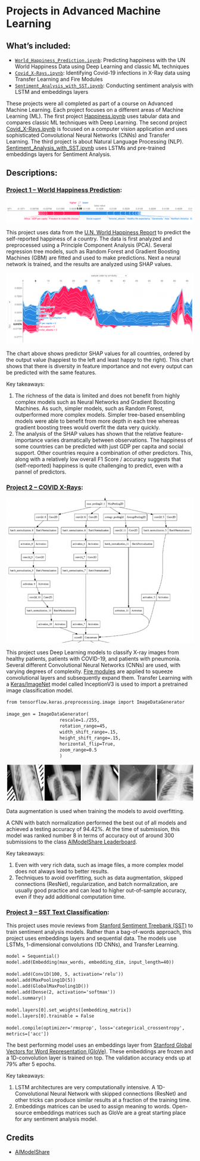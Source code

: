 # Projects in Advanced Machine Learning

## What’s included:
*	[`World_Happiness_Prediction.ipynb`](https://github.com/oliverhegi/Projects_in_Advanced_Machine_Learning/blob/main/Projects/World_Happiness_Prediction.ipynb): Predicting happiness with the UN World Happiness Data using Deep Learning and classic ML techniques
*	[`Covid_X-Rays.ipynb`](https://github.com/oliverhegi/Projects_in_Advanced_Machine_Learning/blob/main/Projects/COVID_X-Rays.ipynb): Identifying Covid-19 infections in X-Ray data using Transfer Learning and Fire Modules
*	[`Sentiment_Analysis_with_SST.ipynb`](https://github.com/oliverhegi/Projects_in_Advanced_Machine_Learning/blob/main/Projects/SST_Text_Classification.ipynb): Conducting sentiment analysis with LSTM and embeddings layers

These projects were all completed as part of a course on Advanced Machine Learning. Each project focuses on a different areas of Machine Learning (ML). The first project [Happiness.ipynb](https://github.com/oliverhegi/Projects_in_Advanced_Machine_Learning/blob/main/Projects/World_Happiness_Prediction.ipynb) uses tabular data and compares classic ML techniques with Deep Learning. The second project [Covid_X-Rays.ipynb](https://github.com/oliverhegi/Projects_in_Advanced_Machine_Learning/blob/main/Projects/COVID_X-Rays.ipynb) is focused on a computer vision application and uses sophisticated Convolutional Neural Networks (CNNs) and Transfer Learning. The third project is about Natural Language Processing (NLP). [Sentiment_Analysis_with_SST.ipynb](https://github.com/oliverhegi/Projects_in_Advanced_Machine_Learning/blob/main/Projects/SST_Text_Classification.ipynb) uses LSTMs and pre-trained embeddings layers for Sentiment Analysis.

## Descriptions:

### [Project 1 – World Happiness Prediction](https://github.com/oliverhegi/Projects_in_Advanced_Machine_Learning/blob/main/Projects/World_Happiness_Prediction.ipynb):

![PCA1](https://github.com/oliverhegi/Projects_in_Advanced_Machine_Learning/blob/main/Images/PCA1.png)

This project uses data from the [U.N. World Happiness Report]( https://worldhappiness.report/ed/2022/) to predict the self-reported happiness of a country. The data is first analyzed and preprocessed using a Principle Component Analysis (PCA). Several regression tree models, such as Random Forest and Gradient Boosting Machines (GBM) are fitted and used to make predictions. Next a neural network is trained, and the results are analyzed using SHAP values.

![PCA2](https://github.com/oliverhegi/Projects_in_Advanced_Machine_Learning/blob/main/Images/PCA2.png)

The chart above shows predictor SHAP values for all countries, ordered by the output value (happiest to the left and least happy to the right). This chart shows that there is diversity in feature importance and not every output can be predicted with the same features.

Key takeaways:
1.	The richness of the data is limited and does not benefit from highly complex models such as Neural Networks and Gradient Boosting Machines. As such, simpler models, such as Random Forest, outperformed more complex models. Simpler tree-based ensembling models were able to benefit from more depth in each tree whereas gradient boosting trees would overfit the data very quickly.
2.	The analysis of the SHAP values has shown that the relative feature-importance varies dramatically between observations. The happiness of some countries can be predicted with just GDP per capita and social support. Other countries require a combination of other predictors. This, along with a relatively low overall F1 Score / accuracy suggests that (self-reported) happiness is quite challenging to predict, even with a pannel of predictors.

### [Project 2 – COVID X-Rays](https://github.com/oliverhegi/Projects_in_Advanced_Machine_Learning/blob/main/Projects/COVID_X-Rays.ipynb):

![InceptionV3](https://github.com/oliverhegi/Projects_in_Advanced_Machine_Learning/blob/main/Images/InceptionV3.png)

This project uses Deep Learning models to classify X-ray images from healthy patients, patients with COVID-19, and patients with pneumonia. Several different Convolutional Neural Networks (CNNs) are used, with varying degrees of complexity. [Fire modules]( https://paperswithcode.com/method/fire-module) are applied to squeeze convolutional layers and subsequently expand them. Transfer Learning with a [Keras/ImageNet](https://keras.io/api/applications/inceptionv3/) model called InceptionV3 is used to import a pretrained image classification model.

```
from tensorflow.keras.preprocessing.image import ImageDataGenerator

image_gen = ImageDataGenerator(
                    rescale=1./255,
                    rotation_range=45,
                    width_shift_range=.15,
                    height_shift_range=.15,
                    horizontal_flip=True,
                    zoom_range=0.5
                    )
```

![Data_Augmentation](https://github.com/oliverhegi/Projects_in_Advanced_Machine_Learning/blob/main/Images/Data_Augmentation.png)

Data augmentation is used when training the models to avoid overfitting.

A CNN with batch normalization performed the best out of all models and achieved a testing accuracy of 94.42%. At the time of submission, this model was ranked number 8 in terms of accuracy out of around 300 submissions to the class [AIModelShare Leaderboard]( https://www.modelshare.ai/detail/model:3338).

Key takeaways:
1.	Even with very rich data, such as image files, a more complex model does not always lead to better results. 
2.	Techniques to avoid overfitting, such as data augmentation, skipped connections (ResNet), regularization, and batch normalization, are usually good practice and can lead to higher out-of-sample accuracy, even if they add additional computation time. 

### [Project 3 – SST Text Classification](https://github.com/oliverhegi/Projects_in_Advanced_Machine_Learning/blob/main/Projects/SST_Text_Classification.ipynb):

This project uses movie reviews from [Stanford Sentiment Treebank (SST)]( https://github.com/oliverhegi/Sentiment_Analysis_with_SST_QMSS_Project3/blob/main/SST_Text_Classification.ipynb) to train sentiment analysis models. Rather than a bag-of-words approach, this project uses embeddings layers and sequential data. The models use LSTMs, 1-dimensional convolutions (1D CNNs), and Transfer Learning.

```
model = Sequential()
model.add(Embedding(max_words, embedding_dim, input_length=40))

model.add(Conv1D(100, 5, activation='relu')) 
model.add(MaxPooling1D(5))
model.add(GlobalMaxPooling1D())
model.add(Dense(2, activation='softmax'))
model.summary()

model.layers[0].set_weights([embedding_matrix])
model.layers[0].trainable = False

model.compile(optimizer='rmsprop', loss='categorical_crossentropy', metrics=['acc'])
```

The best performing model uses an embeddings layer from [Stanford Global Vectors for Word Representation (GloVe)]( https://nlp.stanford.edu/projects/glove/). These embeddings are frozen and a 1D-convolution layer is trained on top. The validation accuracy ends up at 79% after 5 epochs.

Key takeaways:
1.	LSTM architectures are very computationally intensive. A 1D-Convolutional Neural Network with skipped connections (ResNet) and other tricks can produce similar results at a fraction of the training time.
2.	Embeddings matrices can be used to assign meaning to words. Open-source embeddings matrices such as GloVe are a great starting place for any sentiment analysis model.


## Credits
-	[AIModelShare]( https://www.modelshare.ai/)
